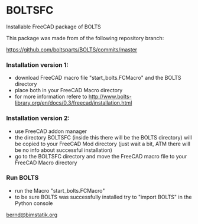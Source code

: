 # BOLTSFC

Installable FreeCAD package of BOLTS

This package was made from of the following repository branch:

https://github.com/boltsparts/BOLTS/commits/master


### Installation version 1:

* download FreeCAD macro file "start_bolts.FCMacro" and the BOLTS directory 
* place both in your FreeCAD Macro directory
* for more information refere to http://www.bolts-library.org/en/docs/0.3/freecad/installation.html


### Installation version 2:

* use FreeCAD addon manager
* the directory BOLTSFC (inside this there will be the BOLTS directory) will be copied to your FreeCAD Mod directory (just wait a bit, ATM there will be no info about successful installation)
* go to the BOLTSFC directory and move the FreeCAD macro file to your FreeCAD Macro directory


### Run BOLTS
* run the Macro "start_bolts.FCMacro"
* to be sure BOLTS was successfully installed try to "import BOLTS" in the Python console

bernd@bimstatik.org
